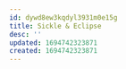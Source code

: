 ```yaml
---
id: dywd8ew3kqdyl3931m0e15g
title: Sickle & Eclipse
desc: ''
updated: 1694742323871
created: 1694742323871
---
```

